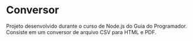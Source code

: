 # Conversor
Projeto desenvolvido durante o curso de Node.js do Guia do Programador. Consiste em um conversor de arquivo CSV para HTML e PDF.
